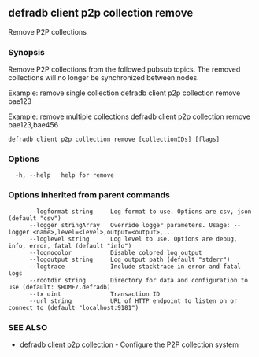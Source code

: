 ## defradb client p2p collection remove

Remove P2P collections

### Synopsis

Remove P2P collections from the followed pubsub topics.
The removed collections will no longer be synchronized between nodes.

Example: remove single collection
  defradb client p2p collection remove bae123

Example: remove multiple collections
  defradb client p2p collection remove bae123,bae456
		

```
defradb client p2p collection remove [collectionIDs] [flags]
```

### Options

```
  -h, --help   help for remove
```

### Options inherited from parent commands

```
      --logformat string     Log format to use. Options are csv, json (default "csv")
      --logger stringArray   Override logger parameters. Usage: --logger <name>,level=<level>,output=<output>,...
      --loglevel string      Log level to use. Options are debug, info, error, fatal (default "info")
      --lognocolor           Disable colored log output
      --logoutput string     Log output path (default "stderr")
      --logtrace             Include stacktrace in error and fatal logs
      --rootdir string       Directory for data and configuration to use (default: $HOME/.defradb)
      --tx uint              Transaction ID
      --url string           URL of HTTP endpoint to listen on or connect to (default "localhost:9181")
```

### SEE ALSO

* [defradb client p2p collection](defradb_client_p2p_collection.md)	 - Configure the P2P collection system

